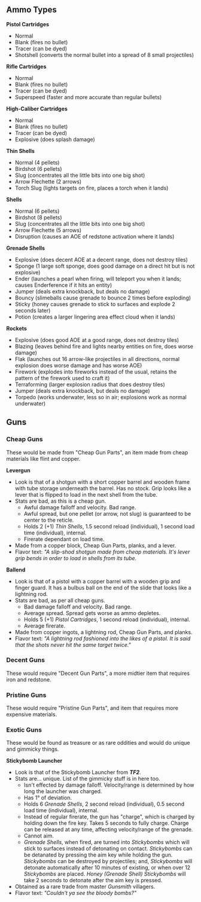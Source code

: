 ## Ammo Types
**Pistol Cartridges**
- Normal
- Blank (fires no bullet)
- Tracer (can be dyed)
- Shotshell (converts the normal bullet into a spread of 8 small projectiles)

**Rifle Cartridges**
- Normal
- Blank (fires no bullet)
- Tracer (can be dyed)
- Superspeed (faster and more accurate than regular bullets)

**High-Caliber Cartridges**
- Normal
- Blank (fires no bullet)
- Tracer (can be dyed)
- Explosive (does splash damage)

**Thin Shells**
- Normal (4 pellets)
- Birdshot (6 pellets)
- Slug (concentrates all the little bits into one big shot)
- Arrow Flechette (2 arrows)
- Torch Slug (lights targets on fire, places a torch when it lands)

**Shells**
- Normal (6 pellets)
- Birdshot (8 pellets)
- Slug (concentrates all the little bits into one big shot)
- Arrow Flechette (5 arrows)
- Disruption (causes an AOE of redstone activation where it lands)

**Grenade Shells**
- Explosive (does decent AOE at a decent range, does not destroy tiles)
- Sponge (1 large soft sponge, does good damage on a direct hit but is not explosive)
- Ender (launches a pearl when firing, will teleport you when it lands; causes Enderference if it hits an entity)
- Jumper (deals extra knockback, but deals no damage)
- Bouncy (slimeballs cause grenade to bounce 2 times before exploding)
- Sticky (honey causes grenade to stick to surfaces and explode 2 seconds later)
- Potion (creates a larger lingering area effect cloud when it lands)

**Rockets**
- Explosive (does good AOE at a good range, does not destroy tiles)
- Blazing (leaves behind fire and lights nearby entities on fire, does worse damage)
- Flak (launches out 16 arrow-like projectiles in all directions, normal explosion does worse damage and has worse AOE)
- Firework (explodes into fireworks instead of the usual, retains the pattern of the firework used to craft it)
- Terraforming (larger explosion radius that does destroy tiles)
- Jumper (deals extra knockback, but deals no damage)
- Torpedo (works underwater, less so in air; explosions work as normal underwater)

## Guns
### Cheap Guns
These would be made from "Cheap Gun Parts", an item made from cheap materials like flint and copper.

**Levergun**
- Look is that of a shotgun with a short copper barrel and wooden frame with tube storage underneath the barrel. Has no stock. Grip looks like a lever that is flipped to load in the next shell from the tube.
- Stats are bad, as this is a cheap gun.
   - Awful damage falloff and velocity. Bad range.
   - Awful spread, but one pellet (or arrow, not slug) is guaranteed to be center to the reticle.
   - Holds 2 (+1) *Thin Shells*, 1.5 second reload (individual), 1 second load time (individual), internal.
   - Firerate dependant on load time.
- Made from a copper block, Cheap Gun Parts, planks, and a lever.
- Flavor text: *"A slip-shod shotgun made from cheap materials. It's lever grip bends in order to load in shells from its tube.*

**Ballend**
- Look is that of a pistol with a copper barrel with a wooden grip and finger guard. It has a bulbus ball on the end of the slide that looks like a lightning rod.
- Stats are bad, as per all cheap guns.
   - Bad damage falloff and velocity. Bad range.
   - Average spread. Spread gets worse as ammo depletes.
   - Holds 5 (+1) *Pistol Cartridges*, 1 second reload (individual), internal.
   - Average firerate.
- Made from copper ingots, a lightning rod, Cheap Gun Parts, and planks.
- Flavor text: *"A lightning rod fashioned into the likes of a pistol. It is said that the shots never hit the same target twice."*

### Decent Guns 
These would require "Decent Gun Parts", a more midtier item that requires iron and redstone.

### Pristine Guns
These would require "Pristine Gun Parts", and item that requires more expensive materials.

### Exotic Guns
These would be found as treasure or as rare oddities and would do unique and gimmicky things.

**Stickybomb Launcher**
- Look is that of the Stickybomb Launcher from ***TF2***.
- Stats are... unique. List of the gimmicky stuff is in here too.
   - Isn't effected by damage falloff. Velocity/range is determined by how long the launcher was charged.
   - Has 1° of deviation.
   - Holds 6 *Grenade Shells*, 2 second reload (individual), 0.5 second load time (individual), internal.
   - Instead of regular firerate, the gun has "charge", which is charged by holding down the fire key. Takes 5 seconds to fully charge. Charge can be released at any time, affecting velocity/range of the grenade.
   - Cannot aim.
   - *Grenade Shells*, when fired, are turned into *Stickybombs* which will stick to surfaces instead of detonating on contact. *Stickybombs* can be detanated by pressing the aim key while holding the gun. *Stickybombs* can be destroyed by projectiles; and, *Stickybombs* will detonate automatically after 10 minutes of existing, or when over 12 *Stickybombs* are placed. *Honey (Grenade Shell) Stickybombs* will take 2 seconds to detonate after the aim key is pressed.
- Obtained as a rare trade from master *Gunsmith* villagers.
- Flavor text: *"Couldn't ya see the bloody bombs?"*
